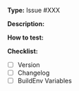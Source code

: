 **Type:** Issue #XXX

**Description:**

**How to test:**

**Checklist:**
- [ ] Version
- [ ] Changelog
- [ ] BuildEnv Variables
